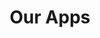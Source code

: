 ---
layout: app-index
permalink: /apps/
title: "Our Apps"
tagline: "Designed and developed by&nbsp;us"
description: "Our Apps. Designed and developed by us."
category: app
tags: [design, apps, work, portfolio]
---